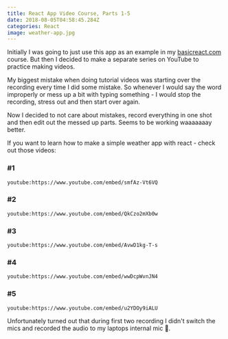 ```yaml
---
title: React App Video Course, Parts 1-5
date: 2018-08-05T04:58:45.284Z
categories: React
image: weather-app.jpg
---
```


Initially I was going to just use this app as an example in my [basicreact.com](https://basicreact.com) course. But then I decided to make a separate series on YouTube to practice making videos.

My biggest mistake when doing tutorial videos was starting over the recording every time I did some mistake. So whenever I would say the word improperly or mess up a bit with typing something - I would stop the recording, stress out and then start over again.

Now I decided to not care about mistakes, record everything in one shot and then edit out the messed up parts. Seems to be working waaaaaaay better.

If you want to learn how to make a simple weather app with react - check out those videos:

### #1
`youtube:https://www.youtube.com/embed/smfAz-Vt6VQ`

### #2
`youtube:https://www.youtube.com/embed/QkCzo2mXb0w`

### #3
`youtube:https://www.youtube.com/embed/AvwD1kg-T-s`

### #4
`youtube:https://www.youtube.com/embed/wwDcpWvnJN4`

### #5
`youtube:https://www.youtube.com/embed/u2YDOy9iALU`

Unfortunately turned out that during first two recording I didn't switch the mics and recorded the audio to my laptops internal mic :facepalm:.
